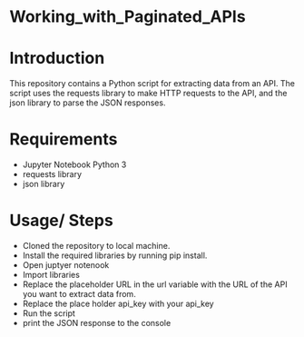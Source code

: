 # Working_with_Paginated_APIs

# Introduction
This repository contains a Python script for extracting data from an API. The script uses the requests library to make HTTP requests to the API, and the json library to parse the JSON responses.

# Requirements
- Jupyter Notebook Python 3
- requests library
- json library


# Usage/ Steps
- Cloned the repository to local machine.
- Install the required libraries by running pip install.
- Open juptyer notenook
- Import libraries
- Replace the placeholder URL in the url variable with the URL of the API you want to extract data from.
- Replace the place holder api_key with your api_key
- Run the script
- print the JSON response to the console
